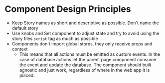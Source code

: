 # Component Design Principles

- Keep Story names as short and descriptive as possible. Don't name the default story
- Use knobs and Set component to adjust state and try to avoid using the story files `script` tag as much as possible
- Components don't import global stores, they only receive props and context
  - This means that all actions must be emitted as custom events. In the case of database actions let the parent page component consume the event and update the database. The component should built agnostic and just work, regardless of where in the web app it is placed.